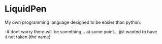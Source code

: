 # LiquidPen
My own programming language designed to be easier than python.

-# dont worry there will be something... at some point... jjst wanted to have it not taken (the name)
